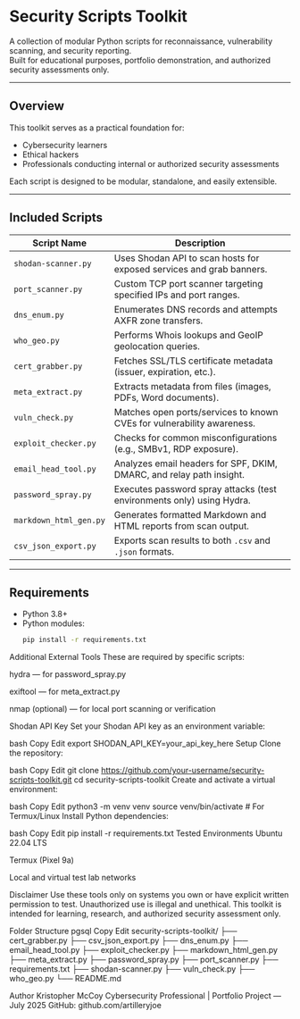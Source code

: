 # Security Scripts Toolkit

A collection of modular Python scripts for reconnaissance, vulnerability scanning, and security reporting.  
Built for educational purposes, portfolio demonstration, and authorized security assessments only.

---

## Overview

This toolkit serves as a practical foundation for:

- Cybersecurity learners  
- Ethical hackers  
- Professionals conducting internal or authorized security assessments  

Each script is designed to be modular, standalone, and easily extensible.

---

## Included Scripts

| Script Name             | Description                                                                 |
|-------------------------|-----------------------------------------------------------------------------|
| `shodan-scanner.py`     | Uses Shodan API to scan hosts for exposed services and grab banners.       |
| `port_scanner.py`       | Custom TCP port scanner targeting specified IPs and port ranges.           |
| `dns_enum.py`           | Enumerates DNS records and attempts AXFR zone transfers.                   |
| `who_geo.py`            | Performs Whois lookups and GeoIP geolocation queries.                      |
| `cert_grabber.py`       | Fetches SSL/TLS certificate metadata (issuer, expiration, etc.).           |
| `meta_extract.py`       | Extracts metadata from files (images, PDFs, Word documents).               |
| `vuln_check.py`         | Matches open ports/services to known CVEs for vulnerability awareness.     |
| `exploit_checker.py`    | Checks for common misconfigurations (e.g., SMBv1, RDP exposure).           |
| `email_head_tool.py`    | Analyzes email headers for SPF, DKIM, DMARC, and relay path insight.       |
| `password_spray.py`     | Executes password spray attacks (test environments only) using Hydra.      |
| `markdown_html_gen.py`  | Generates formatted Markdown and HTML reports from scan output.            |
| `csv_json_export.py`    | Exports scan results to both `.csv` and `.json` formats.                   |

---

## Requirements

- Python 3.8+
- Python modules:
  ```bash
  pip install -r requirements.txt
Additional External Tools
These are required by specific scripts:

hydra — for password_spray.py

exiftool — for meta_extract.py

nmap (optional) — for local port scanning or verification

Shodan API Key
Set your Shodan API key as an environment variable:

bash
Copy
Edit
export SHODAN_API_KEY=your_api_key_here
Setup
Clone the repository:

bash
Copy
Edit
git clone https://github.com/your-username/security-scripts-toolkit.git
cd security-scripts-toolkit
Create and activate a virtual environment:

bash
Copy
Edit
python3 -m venv venv
source venv/bin/activate  # For Termux/Linux
Install Python dependencies:

bash
Copy
Edit
pip install -r requirements.txt
Tested Environments
Ubuntu 22.04 LTS

Termux (Pixel 9a)

Local and virtual test lab networks

Disclaimer
Use these tools only on systems you own or have explicit written permission to test.
Unauthorized use is illegal and unethical.
This toolkit is intended for learning, research, and authorized security assessment only.

Folder Structure
pgsql
  Copy
  Edit
  security-scripts-toolkit/
  ├── cert_grabber.py
  ├── csv_json_export.py
  ├── dns_enum.py
  ├── email_head_tool.py
  ├── exploit_checker.py
  ├── markdown_html_gen.py
  ├── meta_extract.py
  ├── password_spray.py
  ├── port_scanner.py
  ├── requirements.txt
  ├── shodan-scanner.py
  ├── vuln_check.py
  ├── who_geo.py
  └── README.md
  
Author
Kristopher McCoy
Cybersecurity Professional | Portfolio Project — July 2025
GitHub: github.com/artilleryjoe
